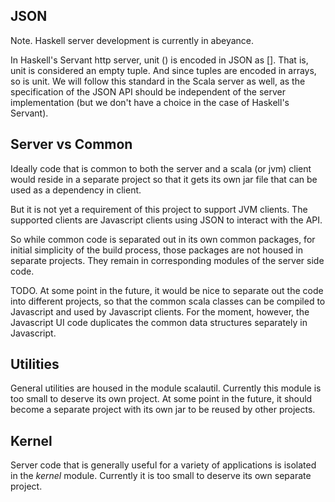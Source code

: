 
## JSON

Note. Haskell server development is currently in abeyance. 

In Haskell's Servant http server, unit () is encoded
in JSON as []. That is, unit is considered an empty tuple. And since
tuples are encoded in arrays, so is unit. We will follow this standard
in the Scala server as well, as the specification of the JSON API
should be independent of the server implementation (but we don't 
have a choice in the case of Haskell's Servant).

## Server vs Common 

Ideally code that is common to both the server and a scala (or jvm) client would
reside in a separate project so that it gets its own jar file that can be used
as a dependency in client.

But it is not yet a requirement of this project to support JVM clients.
The supported clients are Javascript clients using JSON to interact 
with the API.

So while common code is separated out in its own common packages, for initial
simplicity of the build process, those packages are not housed in separate
projects. They remain in corresponding modules of the server side code.

TODO. At some point in the future, it would be nice to separate out the code
into different projects, so that the common scala classes can be compiled to
Javascript and used by Javascript clients. For the moment, however, the
Javascript UI code duplicates the common data structures separately in
Javascript.

## Utilities

General utilities are housed in the module scalautil. Currently this module is too small to 
deserve its own project. At some point in the future, it should become a 
separate project with its own jar to be reused by other projects.

## Kernel

Server code that is generally useful for a variety of applications is isolated
in the _kernel_ module. Currently it is too small to deserve its own separate 
project. 

